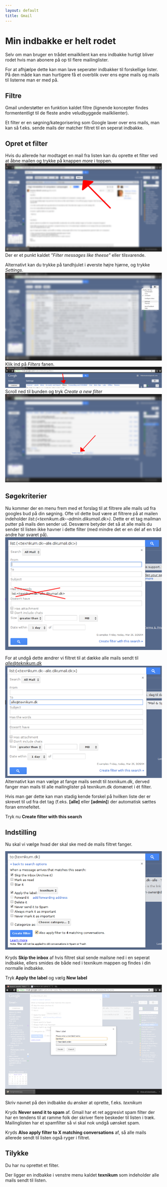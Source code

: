 ```yaml
---
layout: default
title: Gmail
---
```


# Min indbakke er helt rodet
Selv om man bruger en trådet emailklient kan ens indbakke hurtigt bliver rodet hvis man abonere på op til flere mailinglister.

For at afhjælpe dette kan man lave seperater indbakker til forskellige lister. På den måde kan man hurtigere få et overblik over ens egne mails og mails til listerne man er med på.

## Filtre
Gmail understøtter en funktion kaldet filtre (lignende koncepter findes formententligt til de fleste andre veludbyggede mailklienter).

Et filter er en søgning/kategorisering som Google laver over ens mails, man kan så f.eks. sende mails der matcher filtret til en seperat indbakke.

## Opret et filter
Hvis du allerede har modtaget en mail fra listen kan du oprette et filter ved at åbne mailen og trykke på knappen *more* i toppen.
<img src="/images/more.png" class="img">
Der er et punkt kaldet *"Filter messages like theese"* eller tilsvarende.

Alternativt kan du trykke på tandhjulet i øverste højre hjørne, og trykke *Settings*.
<img src="/images/settings.png" class="img">
Klik ind på *Filters* fanen.
<img src="/images/filters.png" class="img">
Scroll ned til bunden og tryk *Create a new filter*
<img src="/images/create-filter.png" class="img">

## Søgekriterier
Nu kommer der en menu frem med et forslag til at filtrere alle mails ud fra googles bud på din søgning.
Ofte vil dette bud være at filtrere på at mailen indeholder *list:(<texnikum.dk--admin.dikumail.dk>)*. Dette er et tag mailman putter på mails den sender ud. Desværre betyder det så at alle mails du sender til listen ikke havner i dette filter (med mindre det er en del af en tråd andre har svaret på).
<img src="/images/first-filter.png" class="img">

For at undgå dette ændrer vi filtret til at dække alle mails sendt til *alle@teknikum.dk*
<img src="/images/filter.png" class="img">
Alternativt kan man vælge at fange mails sendt til *texnikum.dk*, derved fanger man mails til alle mailinglister på texnikum.dk domænet i ét filter.

Hvis man gør dette kan man stadig kende forskel på hvilken liste der er skrevet til ud fra det tag (f.eks. **[alle]** eller **[admin]**) der automatisk sættes foran emnefeltet.

Tryk nu **Create filter with this search**

## Indstilling
Nu skal vi vælge hvad der skal ske med de mails filtret fanger.

<img src="/images/filter-settings.png" class="img">

Kryds **Skip the inbox** af hvis filtret skal sende mailsne ned i en seperat indbakke, ellers smides de både ned i texnikum mappen og findes i din normalle indbakke.

Tryk **Apply the label** og vælg **New label**

<img src="/images/create-label.png" class="img">

Skriv navnet på den indbakke du ønsker at oprette, f.eks. *texnikum*

Kryds **Never send it to spam** af. Gmail har et ret aggresivt spam filter der har en tendens til at ramme folk der skriver flere beskeder til listen i træk.
Mailinglisten har et spamfilter så vi skal nok undgå uønsket spam.

Kryds **Also apply filter to X matching conversations** af, så alle mails allerede sendt til listen også ryger i filtret.

## Tilykke
Du har nu oprettet et filter.

Der ligger en indbakke i venstre menu kaldet **texnikum** som indeholder alle mails sendt til listen.
